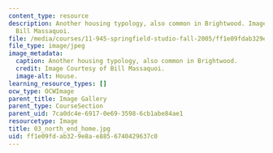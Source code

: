 ```yaml
---
content_type: resource
description: Another housing typology, also common in Brightwood. Image Courtesy of
  Bill Massaquoi.
file: /media/courses/11-945-springfield-studio-fall-2005/ff1e09fdab329e8ae8856740429637c0_03_north_end_home.jpg
file_type: image/jpeg
image_metadata:
  caption: Another housing typology, also common in Brightwood.
  credit: Image Courtesy of Bill Massaquoi.
  image-alt: House.
learning_resource_types: []
ocw_type: OCWImage
parent_title: Image Gallery
parent_type: CourseSection
parent_uid: 7ca0dc4e-6917-0e69-3598-6cb1abe84ae1
resourcetype: Image
title: 03_north_end_home.jpg
uid: ff1e09fd-ab32-9e8a-e885-6740429637c0
---
```

